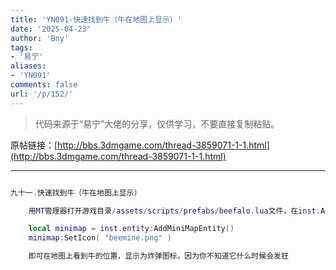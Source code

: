 ```yaml
---
title: 'YN091-快速找到牛（牛在地图上显示）'
date: '2025-04-23'
author: 'Bny'
tags:
- '易宁'
aliases:
- 'YN091'
comments: false
url: '/p/152/'
---
```


> 代码来源于“易宁”大佬的分享，仅供学习，不要直接复制粘贴。

原帖链接：[http://bbs.3dmgame.com/thread-3859071-1-1.html](http://bbs.3dmgame.com/thread-3859071-1-1.html)

---

```lua  

九十一.快速找到牛（牛在地图上显示）

	用MT管理器打开游戏目录/assets/scripts/prefabs/beefalo.lua文件，在inst:AddComponent("inspectable")的下一行插入以下内容：

	local minimap = inst.entity:AddMiniMapEntity()
	minimap:SetIcon( "beemine.png" )

	即可在地图上看到牛的位置，显示为炸弹图标，因为你不知道它什么时候会发狂

```  

